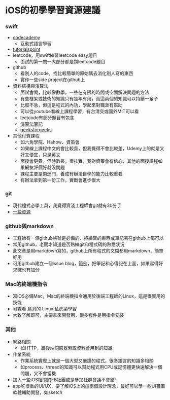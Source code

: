 # iOS的初學學習資源建議

### swift
* [codecademy](https://www.codecademy.com/learn/learn-swift)
    * 互動式語言學習
* [tutorialspoint](https://www.tutorialspoint.com/swift/index.htm)
* leetcode，用swift練習leetcode easy題目
    * 面試的第一關一大部分都是類leetcode題目
* github
    * 看別人的code，找比較簡單的原始碼去消化別人寫的東西
    * 實作一些side project在github上
* 資料結構與演算法
    * 面試會問，比較像數學，一些在有限的時間或空間解決問題的方法
    * 有些框架或技術的知識只有幾年有用，而這兩個的知識可以持續一輩子
    * 比較不急，但這是程式的內功，學起來對職涯有幫助
    * 可以從youtube看線上課程學習，有台清交或國外MIT可以看
    * leetcode有部分題目有包含
    * [演算法筆記](http://www.csie.ntnu.edu.tw/~u91029/)
    * [geeksforgeeks](https://www.geeksforgeeks.org/)
* 其他付費課程
    * 如六角學院、Hahow、資策會
    * 如果線上課程中文的會比較貴，但我覺得不會比較差，Udemy上的就是又好又便宜，只是英文
    * 面授會更貴，但時數長，很扎實，我對資策會有信心，其他的面授課程如果網友評價好就沒問題
    * 課程主要是領進門，養成有辦法自學的能力比較重要
    * 有辦法拿到第一份工作，實戰會進步很大

### git
* 現代程式必學工具，我覺得資淺工程師會git就有30分了
* [一些資源](https://github.com/nicehorse06/frontend-practice-course#git)

### github與markdown
* 工程師有一個github帳號是必備的，把練習的東西或筆記丟在github上都可以
* 常用github，老闆才知道是否熟練git和程式碼的熟悉狀況
* 此文章是用markdown寫的，github上所有程式的文檔都用markdown，簡單好用
* 可用github建立一個issue blog，[範例](https://github.com/nicehorse06/blog/issues)，把筆記和心得記在上面，如果寫得好求職也有加分

### Mac的終端機指令
* 寫iOS必備Mac，Mac的終端機指令通用於後端工程師的Linux，這是很實用的技能
* 可查看 鳥哥的 Linux 私房菜學習
* 大致了解即可，主要拿來開發用，很多套件是用指令安裝

### 其他
* 網路相關
    * 如HTTP，跟後端伺服器索取資料會用到的知識
* 作業系統
    * 作業系統實際上就是一個大型又嚴謹的程式，很多語言的知識多相關
    * 如process、thread的知識可以幫助程式用CPU或記憶體更快速解決一個問題，又不會當機
* 加入一些iOS相關的FB社團或是參加社群會議不會錯!
* app吃很重的UI/UX，要了解iOS上的這兩個設計理念，最好可以學一些UI畫圖軟體輔助開發，如sketch
